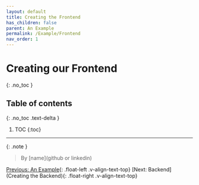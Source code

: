 ```yaml
---
layout: default
title: Creating the Frontend
has_children: false
parent: An Example
permalink: /Example/Frontend
nav_order: 1
---
```


# Creating our Frontend
{: .no_toc }

## Table of contents
{: .no_toc .text-delta }

1. TOC
{:toc}

---

{: .note }
> By [name](github or linkedin)

[Previous: An Example](../Example){: .float-left .v-align-text-top}
[Next: Backend](Creating the Backend){: .float-right .v-align-text-top}
